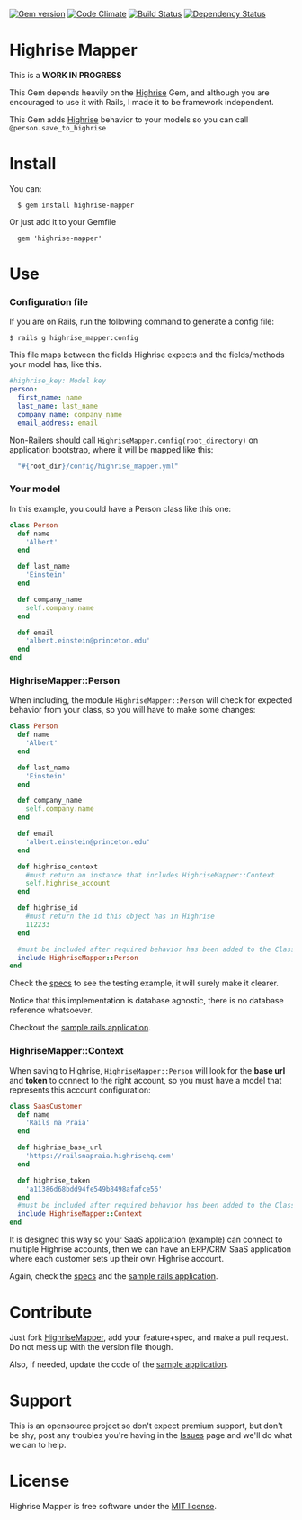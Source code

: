 [![Gem version](https://badge.fury.io/rb/highrise_mapper.png)](http://rubygems.org/gems/highrise_mapper) [![Code Climate](https://codeclimate.com/github/lucasmartins/highrise-mapper.png)](https://codeclimate.com/github/lucasmartins/highrise-mapper) [![Build Status](https://secure.travis-ci.org/lucasmartins/highrise-mapper.png?branch=master)](https://travis-ci.org/lucasmartins/highrise-mapper) [![Dependency Status](https://gemnasium.com/lucasmartins/highrise-mapper.png)](https://gemnasium.com/lucasmartins/highrise-mapper)

Highrise Mapper
===============

This is a **WORK IN PROGRESS**

This Gem depends heavily on the [Highrise](https://github.com/tapajos/highrise) Gem, and although you are encouraged to use it with Rails, I made it to be framework independent.

This Gem adds [Highrise](https://github.com/tapajos/highrise) behavior to your models so you can call `@person.save_to_highrise`

Install
=======

You can:
```
  $ gem install highrise-mapper
```

Or just add it to your Gemfile
```
  gem 'highrise-mapper'
```

Use
===

### Configuration file
If you are on Rails, run the following command to generate a config file:

`$ rails g highrise_mapper:config`

This file maps between the fields Highrise expects and the fields/methods your model has, like this.

```yml
#highrise_key: Model key 
person:
  first_name: name
  last_name: last_name
  company_name: company_name
  email_address: email
```
Non-Railers should call `HighriseMapper.config(root_directory)` on application bootstrap, where it will be mapped like this: 
```ruby
  "#{root_dir}/config/highrise_mapper.yml"
```

### Your model

In this example, you could have a Person class like this one:

```ruby
class Person
  def name
    'Albert'
  end

  def last_name
    'Einstein'
  end

  def company_name
    self.company.name
  end

  def email
    'albert.einstein@princeton.edu'
  end
end
```
### HighriseMapper::Person

When including, the module `HighriseMapper::Person` will check for expected behavior from your class, so you will have to make some changes:

```ruby
class Person
  def name
    'Albert'
  end

  def last_name
    'Einstein'
  end

  def company_name
    self.company.name
  end

  def email
    'albert.einstein@princeton.edu'
  end

  def highrise_context
    #must return an instance that includes HighriseMapper::Context
    self.highrise_account
  end

  def highrise_id
    #must return the id this object has in Highrise
    112233
  end

  #must be included after required behavior has been added to the Class
  include HighriseMapper::Person
end
```

Check the [specs](https://github.com/lucasmartins/highrise-mapper/tree/master/spec) to see the testing example, it will surely make it clearer.

Notice that this implementation is database agnostic, there is no database reference whatsoever.

Checkout the [sample rails application](https://github.com/lucasmartins/highrise-mapper-example).

### HighriseMapper::Context

When saving to Highrise, `HighriseMapper::Person` will look for the **base url** and **token** to connect to the right account, so you must have a model that represents this account configuration:

```ruby
class SaasCustomer
  def name
    'Rails na Praia'
  end

  def highrise_base_url
    'https://railsnapraia.highrisehq.com'
  end

  def highrise_token
    'a11386d68bdd94fe549b8498afafce56'
  end
  #must be included after required behavior has been added to the Class
  include HighriseMapper::Context
end
```

It is designed this way so your SaaS application (example) can connect to multiple Highrise accounts, then we can have an ERP/CRM SaaS application where each customer sets up their own Highrise account.

Again, check the [specs](https://github.com/lucasmartins/highrise-mapper/tree/master/spec) and the [sample rails application](https://github.com/lucasmartins/highrise-mapper-example).

Contribute
==========

Just fork [HighriseMapper](https://github.com/lucasmartins/highrise-mapper), add your feature+spec, and make a pull request. Do not mess up with the version file though.

Also, if needed, update the code of the [sample application](https://github.com/lucasmartins/highrise-mapper-example).

Support
=======

This is an opensource project so don't expect premium support, but don't be shy, post any troubles you're having in the [Issues](https://github.com/lucasmartins/highrise-mapper/issues) page and we'll do what we can to help.

License
=======

Highrise Mapper is free software under the [MIT license](http://lucasmartins.mit-license.org).
